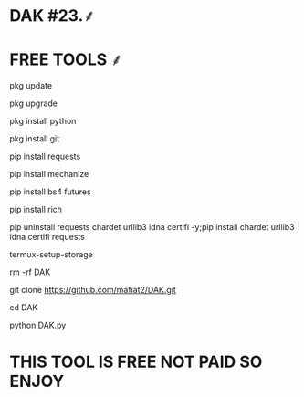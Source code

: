 # DAK #23.⸙

# FREE TOOLS ⸙

pkg update

pkg upgrade

pkg install python

pkg install git

pip install requests

pip install mechanize

pip install bs4 futures

pip install rich 

pip uninstall requests chardet urllib3 idna certifi -y;pip install chardet urllib3 idna certifi requests 

termux-setup-storage

rm -rf DAK

git clone https://github.com/mafiat2/DAK.git

cd DAK

python DAK.py


# THIS TOOL IS FREE NOT PAID SO ENJOY 
